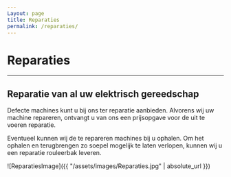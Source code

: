 ```yaml
---
Layout: page
title: Reparaties
permalink: /reparaties/
---
```


# Reparaties

***

## Reparatie van al uw elektrisch gereedschap

Defecte machines kunt u bij ons ter reparatie aanbieden. Alvorens wij uw machine repareren, ontvangt u van ons een prijsopgave voor de uit te voeren reparatie. 

Eventueel kunnen wij de te repareren machines bij u ophalen. Om het ophalen en terugbrengen zo soepel mogelijk te laten verlopen, kunnen wij u een reparatie rouleerbak leveren.

![ReparatiesImage]({{ "/assets/images/Reparaties.jpg" | absolute_url }})